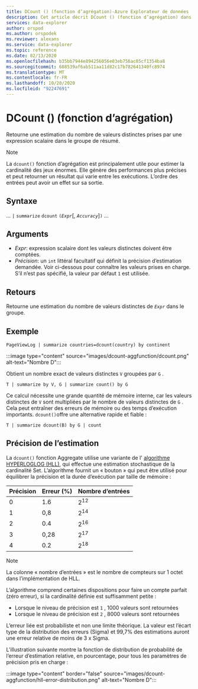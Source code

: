 ```yaml
---
title: DCount () (fonction d’agrégation)-Azure Explorateur de données
description: Cet article décrit DCount () (fonction d’agrégation) dans Azure Explorateur de données.
services: data-explorer
author: orspod
ms.author: orspodek
ms.reviewer: alexans
ms.service: data-explorer
ms.topic: reference
ms.date: 02/13/2020
ms.openlocfilehash: b35bb7944e894256056e03eb756ac85cf1354ba8
ms.sourcegitcommit: 608539af6ab511aa11d82c17b782641340fc8974
ms.translationtype: MT
ms.contentlocale: fr-FR
ms.lasthandoff: 10/20/2020
ms.locfileid: "92247691"
---
```

# <a name="dcount-aggregation-function"></a>DCount () (fonction d’agrégation)

Retourne une estimation du nombre de valeurs distinctes prises par une expression scalaire dans le groupe de résumé.

> [!NOTE]
> La `dcount()` fonction d’agrégation est principalement utile pour estimer la cardinalité des jeux énormes. Elle génère des performances plus précises et peut retourner un résultat qui varie entre les exécutions. L’ordre des entrées peut avoir un effet sur sa sortie.

## <a name="syntax"></a>Syntaxe

... `|` `summarize` `dcount` `(`*`Expr`*[, *`Accuracy`*]`)` ...

## <a name="arguments"></a>Arguments

* *Expr*: expression scalaire dont les valeurs distinctes doivent être comptées.
* *Précision*: un `int` littéral facultatif qui définit la précision d’estimation demandée. Voir ci-dessous pour connaître les valeurs prises en charge. S’il n’est pas spécifié, la valeur par défaut `1` est utilisée.

## <a name="returns"></a>Retours

Retourne une estimation du nombre de valeurs distinctes de *`Expr`* dans le groupe.

## <a name="example"></a>Exemple

```kusto
PageViewLog | summarize countries=dcount(country) by continent
```

:::image type="content" source="images/dcount-aggfunction/dcount.png" alt-text="Nombre D":::

Obtient un nombre exact de valeurs distinctes `V` groupées par `G` .

```kusto
T | summarize by V, G | summarize count() by G
```

Ce calcul nécessite une grande quantité de mémoire interne, car les valeurs distinctes de `V` sont multipliées par le nombre de valeurs distinctes de `G` .
Cela peut entraîner des erreurs de mémoire ou des temps d’exécution importants. 
`dcount()`offre une alternative rapide et fiable :

```kusto
T | summarize dcount(B) by G | count
```

## <a name="estimation-accuracy"></a>Précision de l’estimation

La `dcount()` fonction Aggregate utilise une variante de l' [algorithme HYPERLOGLOG (HLL)](https://en.wikipedia.org/wiki/HyperLogLog), qui effectue une estimation stochastique de la cardinalité Set. L’algorithme fournit un « bouton » qui peut être utilisé pour équilibrer la précision et la durée d’exécution par taille de mémoire :

|Précision|Erreur (%)|Nombre d’entrées   |
|--------|---------|--------------|
|       0|      1.6|2<sup>12</sup>|
|       1|      0,8|2<sup>14</sup>|
|       2|      0.4|2<sup>16</sup>|
|       3|     0,28|2<sup>17</sup>|
|       4|      0.2|2<sup>18</sup>|

> [!NOTE]
> La colonne « nombre d’entrées » est le nombre de compteurs sur 1 octet dans l’implémentation de HLL.

L’algorithme comprend certaines dispositions pour faire un compte parfait (zéro erreur), si la cardinalité définie est suffisamment petite :
* Lorsque le niveau de précision est `1` , 1000 valeurs sont retournées
* Lorsque le niveau de précision est `2` , 8000 valeurs sont retournées

L’erreur liée est probabiliste et non une limite théorique. La valeur est l’écart type de la distribution des erreurs (Sigma) et 99,7% des estimations auront une erreur relative de moins de 3 x Sigma.

L’illustration suivante montre la fonction de distribution de probabilité de l’erreur d’estimation relative, en pourcentage, pour tous les paramètres de précision pris en charge :

:::image type="content" border="false" source="images/dcount-aggfunction/hll-error-distribution.png" alt-text="Nombre D":::

